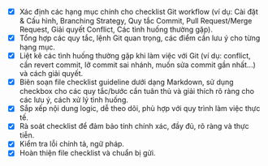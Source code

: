*   [x] Xác định các hạng mục chính cho checklist Git workflow (ví dụ: Cài đặt & Cấu hình, Branching Strategy, Quy tắc Commit, Pull Request/Merge Request, Giải quyết Conflict, Các tình huống thường gặp).
*   [x] Tổng hợp các quy tắc, lệnh Git quan trọng, các điểm cần lưu ý cho từng hạng mục.
*   [x] Liệt kê các tình huống thường gặp khi làm việc với Git (ví dụ: conflict, cần revert commit, lỡ commit sai nhánh, muốn sửa commit gần nhất...) và cách giải quyết.
*   [x] Biên soạn file checklist guideline dưới dạng Markdown, sử dụng checkbox cho các quy tắc/bước cần tuân thủ và giải thích rõ ràng cho các lưu ý, cách xử lý tình huống.
*   [x] Sắp xếp nội dung logic, dễ theo dõi, phù hợp với quy trình làm việc thực tế.
*   [x] Rà soát checklist để đảm bảo tính chính xác, đầy đủ, rõ ràng và thực tiễn.
*   [x] Kiểm tra lỗi chính tả, ngữ pháp.
*   [x] Hoàn thiện file checklist và chuẩn bị gửi.
